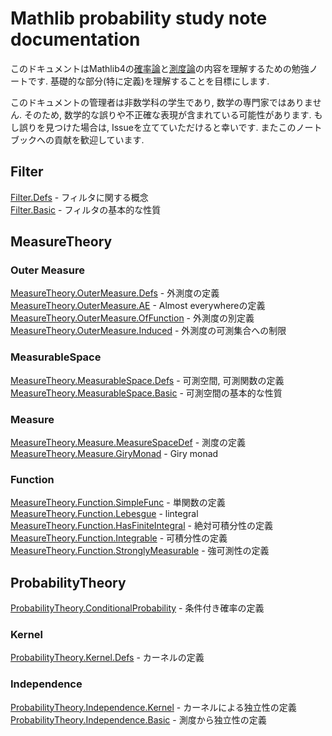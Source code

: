 Mathlib probability study note documentation
============================================

このドキュメントはMathlib4の[確率論](https://github.com/leanprover-community/mathlib4/tree/master/Mathlib/Probability)と[測度論](https://github.com/leanprover-community/mathlib4/tree/master/Mathlib/MeasureTheory)の内容を理解するための勉強ノートです. 基礎的な部分(特に定義)を理解することを目標にします.

このドキュメントの管理者は非数学科の学生であり, 数学の専門家ではありません. そのため, 数学的な誤りや不正確な表現が含まれている可能性があります. もし誤りを見つけた場合は, Issueを立てていただけると幸いです. またこのノートブックへの貢献を歓迎しています.

## Filter

[Filter.Defs](Filter/Defs.md) - フィルタに関する概念  
[Filter.Basic](Filter/Basic.md) - フィルタの基本的な性質  

## MeasureTheory

### Outer Measure

[MeasureTheory.OuterMeasure.Defs](MeasureTheory/OuterMeasure/Defs.md) - 外測度の定義  
[MeasureTheory.OuterMeasure.AE](MeasureTheory/OuterMeasure/AE.md) - Almost everywhereの定義  
[MeasureTheory.OuterMeasure.OfFunction](MeasureTheory/OuterMeasure/OfFunction.md) - 外測度の別定義  
[MeasureTheory.OuterMeasure.Induced](MeasureTheory/OuterMeasure/Induced.md) - 外測度の可測集合への制限  

### MeasurableSpace

[MeasureTheory.MeasurableSpace.Defs](MeasureTheory/MeasurableSpace/Defs.md) - 可測空間, 可測関数の定義  
[MeasureTheory.MeasurableSpace.Basic](MeasureTheory/MeasurableSpace/Basic.md) - 可測空間の基本的な性質  

### Measure

[MeasureTheory.Measure.MeasureSpaceDef](MeasureTheory/Measure/MeasureSpaceDef.md) - 測度の定義  
[MeasureTheory.Measure.GiryMonad](MeasureTheory/Measure/GiryMonad.md) - Giry monad

### Function

[MeasureTheory.Function.SimpleFunc](MeasureTheory/Function/SimpleFunc.md) - 単関数の定義  
[MeasureTheory.Function.Lebesgue](MeasureTheory/Function/Lebesgue.md) - lintegral   
[MeasureTheory.Function.HasFiniteIntegral](MeasureTheory/Function/HasFiniteIntegral.md) - 絶対可積分性の定義  
[MeasureTheory.Function.Integrable](MeasureTheory/Function/Integrable.md) - 可積分性の定義
[MeasureTheory.Function.StronglyMeasurable](MeasureTheory/Function/StronglyMeasurable.md) - 強可測性の定義

## ProbabilityTheory

[ProbabilityTheory.ConditionalProbability](ProbabilityTheory/ConditionalProbability.md) - 条件付き確率の定義

### Kernel

[ProbabilityTheory.Kernel.Defs](ProbabilityTheory/Kernel/Defs.md) - カーネルの定義  

### Independence

[ProbabilityTheory.Independence.Kernel](ProbabilityTheory/Independence/Kernel.md) - カーネルによる独立性の定義  
[ProbabilityTheory.Independence.Basic](ProbabilityTheory/Independence/Basic.md) - 測度から独立性の定義
